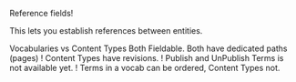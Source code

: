 Reference fields!

This lets you establish references between entities.

Vocabularies vs Content Types
Both Fieldable.
Both have dedicated paths (pages)
! Content Types have revisions.
! Publish and UnPublish Terms is not available yet.
! Terms in a vocab can be ordered, Content Types not.

